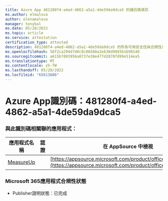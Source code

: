 ```yaml
---
title: Azure App 481280f4-a4ed-4862-a5a1-4de59da9dca5 的識別碼資訊
ms.author: elmalova
author: elenamalova
manager: tonybal
ms.date: 05/20/2022
ms.topic: article
ms.service: attestation
certification_type: attested
description: 481280f4-a4ed-4862-a5a1-4de59da9dca5 的所有可用安全性與合規性資訊。
ms.openlocfilehash: 58f2ca294d740c8c86560a2e638d9993b1699148
ms.sourcegitcommit: a615b7893956a0737e30e477d2870fd99e514ea5
ms.translationtype: MT
ms.contentlocale: zh-TW
ms.lasthandoff: 05/20/2022
ms.locfileid: "65613606"
---
```

# <a name="azure-app-id-481280f4-a4ed-4862-a5a1-4de59da9dca5"></a>Azure App識別碼：481280f4-a4ed-4862-a5a1-4de59da9dca5


### <a name="apps-associated-with-this-id"></a>與此識別碼相關聯的應用程式：
| **應用程式名稱** | **認證** | **在 AppSource 中檢視** |
|--------------|---------------|-----------------------|
| [MeasureUp](../forward/WA200003111.md) |  | [https://appsource.microsoft.com/product/office/WA200003111](https://appsource.microsoft.com/product/office/WA200003111) |

### <a name="microsoft-365-app-compliance-status"></a>Microsoft 365應用程式合規性狀態
- Publisher證明狀態：已完成
